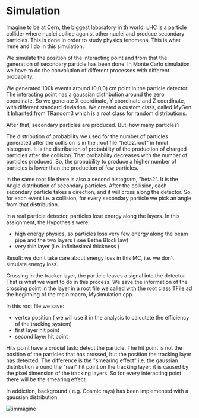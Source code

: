 # Simulation

Imagine to be at Cern, the biggest laboratory in th world. LHC is a particle collider where nuclei collide aganist other nuclei and produce secondary particles. This is done in order to study physics fenomena. This is what Irene and I do in this simulation.

We simulate the position of the interacting point and from that the generation of secondary particle has been done. In Monte Carlo simulation we have to do the convolution of different processes with different probability.

We generated 100k events around (0,0,0) cm point in the particle detector. The interacting point has a gaussian distribution around the zero coordinate. So we generate X coordinate, Y coordinate and Z coordinate, with different standard deviation. We created a custom class, called MyGen. It Inharited from TRandom3 which is a root class for random distributions.

After that, secondary particles are produced. But, how many particles?

The distribution of probability we used for the number of particles generated after the collision is in the .root file "heta2.root" in hmul histogram. It is the distribution of probability of the production of charged particles after the collision. That probability decreases with the number of particles produced. So, the probability to produce a higher number of particles is lower than the production of few particles.

In the same root file there is also a second histogram, "heta2". It is the Angle distribution of secondary particles. After the collision, each secondary particle takes a direction, and it will cross along the detector. So, for each event i.e. a collision, for every secondary particle we pick an angle from that distribution.

In a real particle detector, particles lose energy along the layers. In this assignment, the Hypothesis were:
- high energy physics, so particles loss very few energy along the beam pipe and the two layers ( see Bethe Block law) 
- very thin layer (i.e. infinitesimal thickness )
  
Result: we don't take care about energy loss in this MC, i.e. we don't simulate energy loss.

Crossing in the tracker layer, the particle leaves a signal into the detector. That is what we want to do in this process. We save the information of the crossing point in the layer in a root file we called with the root class TFile ad the beginning of the main macro, Mysimulation.cpp.

In this root file we save:
- vertex position ( we will use it in the analysis to calcutate the efficiency of the tracking system)
- first layer hit point
- second layer hit point

Hits point have a crucial task: detect the particle. The hit point is not the position of the particles that has crossed, but the position the tracking layer has detected. The difference is the "smearing effect" i.e. the gaussian distribution around the "real" hit point on the tracking layer: it is caused by the pixel dimension of the tracking layers. So for every interacting point there will be the smearing effect.

In addiction, background ( e.g. Cosmic rays) has been implemented with a gaussian distribution.

![immagine](https://github.com/user-attachments/assets/f9d41310-c733-452e-bf22-5c780370621e)


